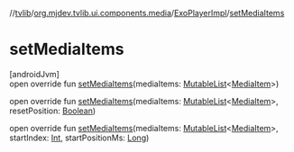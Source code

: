 //[tvlib](../../../index.md)/[org.mjdev.tvlib.ui.components.media](../index.md)/[ExoPlayerImpl](index.md)/[setMediaItems](set-media-items.md)

# setMediaItems

[androidJvm]\
open override fun [setMediaItems](set-media-items.md)(mediaItems: [MutableList](https://kotlinlang.org/api/latest/jvm/stdlib/kotlin.collections/-mutable-list/index.html)&lt;[MediaItem](https://developer.android.com/reference/kotlin/androidx/media3/common/MediaItem.html)&gt;)

open override fun [setMediaItems](set-media-items.md)(mediaItems: [MutableList](https://kotlinlang.org/api/latest/jvm/stdlib/kotlin.collections/-mutable-list/index.html)&lt;[MediaItem](https://developer.android.com/reference/kotlin/androidx/media3/common/MediaItem.html)&gt;, resetPosition: [Boolean](https://kotlinlang.org/api/latest/jvm/stdlib/kotlin/-boolean/index.html))

open override fun [setMediaItems](set-media-items.md)(mediaItems: [MutableList](https://kotlinlang.org/api/latest/jvm/stdlib/kotlin.collections/-mutable-list/index.html)&lt;[MediaItem](https://developer.android.com/reference/kotlin/androidx/media3/common/MediaItem.html)&gt;, startIndex: [Int](https://kotlinlang.org/api/latest/jvm/stdlib/kotlin/-int/index.html), startPositionMs: [Long](https://kotlinlang.org/api/latest/jvm/stdlib/kotlin/-long/index.html))
